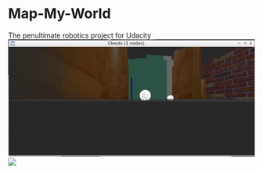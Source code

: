 # Map-My-World
The penultimate robotics project for Udacity
![](https://github.com/stickmonster/Map-My-World/blob/main/3d%20map%20my%20world.JPG)
![](https://github.com/stickmonster/Map-My-World/blob/main/https:map%20my%20world%20further%20database%20output.JPG)


